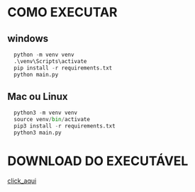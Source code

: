 # COMO EXECUTAR

## windows
 ```python
   python -m venv venv 
   .\venv\Scripts\activate
   pip install -r requirements.txt
   python main.py
 ```

## Mac ou Linux
 ```python
   python3 -m venv venv
   source venv/bin/activate
   pip3 install -r requirements.txt
   python3 main.py
 ```

 # DOWNLOAD DO EXECUTÁVEL
 [click_aqui]("https://drive.google.com/file/d/1-wxuqPyMhKyPjeTW56xxLaRkU1ccy4T4/view?usp=sharing")